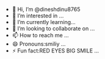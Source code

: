 - 👋 Hi, I’m @dineshdinu8765
- 👀 I’m interested in  ...
- 🌱 I’m currently learning...
- 💞️ I’m looking to collaborate on  ...
- 📫 How to reach me ...
- 😄 Pronouns:smiliy ...
- ⚡ Fun fact:RED EYES BIG SMILE ...

<!---
dineshdinu8765/dineshdinu8765 is a ✨ special ✨ repository because its `README.md` (this file) appears on your GitHub profile.
You can click the Preview link to take a look at your changes.
--->
